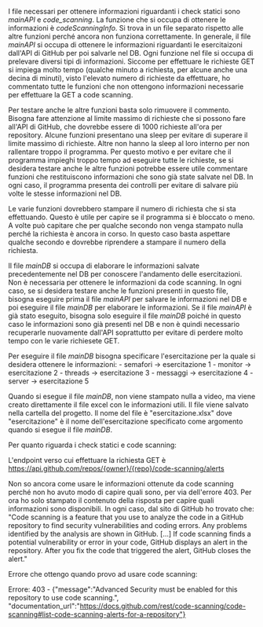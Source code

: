 I file necessari per ottenere informazioni riguardanti i check statici sono *mainAPI* e *code_scanning*. La funzione che si occupa di ottenere le informazioni è *codeScanningInfo*. Si trova in un file separato rispetto alle altre funzioni perché ancora non funziona correttamente.
In generale, il file *mainAPI* si occupa di ottenere le informazioni riguardanti le esercitaizoni dall'API di GitHub per poi salvarle nel DB. Ogni funzione nel file si occupa di prelevare diversi tipi di informazioni.
Siccome per effettuare le richieste GET si impiega molto tempo (qualche minuto a richiesta, per alcune anche una decina di minuti), visto l'elevato numero di richieste da effettuare, 
ho commentato tutte le funzioni che non ottengono informazioni necessarie per effettuare la GET a code scanning.

Per testare anche le altre funzioni basta solo rimuovere il commento. Bisogna fare attenzione al limite massimo di richieste che si possono fare all'API di GitHub, che dovrebbe essere di 1000 richieste all'ora per repository. Alcune funzioni presentano una sleep per evitare di superare il limite massimo di richieste. Altre non hanno la sleep al loro interno per non rallentare troppo il programma. Per questo motivo e per evitare che il programma impieghi troppo tempo ad eseguire tutte le richieste, se si desidera testare anche le altre funzioni potrebbe essere utile commentare funzioni che restituiscono informazioni che sono già state salvate nel DB. In ogni caso, il programma presenta dei controlli per evitare di salvare più volte le stesse informazioni nel DB.

Le varie funzioni dovrebbero stampare il numero di richiesta che si sta effettuando. Questo è utile per capire se il programma si è bloccato o meno. A volte può capitare che per qualche secondo non venga stampato nulla perché la richiesta è ancora in corso. In questo caso basta aspettare qualche secondo e dovrebbe riprendere a stampare il numero della richiesta.

Il file *mainDB* si occupa di elaborare le informazioni salvate precedentemente nel DB per conoscere l'andamento delle esercitazioni. Non è necessaria per ottenere le informazioni da code scanning. In ogni caso, se si desidera testare anche le funzioni presenti in questo file, bisogna eseguire prima il file *mainAPI* per salvare le informazioni nel DB e poi eseguire il file *mainDB* per elaborare le informazioni. Se il file *mainAPI* è già stato eseguito, bisogna solo eseguire il file *mainDB* poiché in questo caso le informazioni sono già presenti nel DB e non è quindi necessario recuperarle nuovamente dall'API soprattutto per evitare di perdere molto tempo con le varie richiesete GET.

Per eseguire il file *mainDB* bisogna specificare l'esercitazione per la quale si desidera ottenere le informazioni: 
    - semafori -> esercitazione 1
    - monitor -> esercitazione 2
    - threads -> esercitazione 3
    - messaggi -> esercitazione 4
    - server -> esercitazione 5

Quando si esegue il file *mainDB*, non viene stampato nulla a video, ma viene creato direttamente il file excel con le informazioni utili. Il file viene salvato nella cartella del progetto. Il nome del file è "esercitazione.xlsx" dove "esercitazione" è il nome dell'esercitazione specificato come argomento quando si esegue il file *mainDB*.

Per quanto riguarda i check statici e code scanning:

L'endpoint verso cui effettuare la richiesta GET è https://api.github.com/repos/{owner}/{repo}/code-scanning/alerts

Non so ancora come usare le informazioni ottenute da code scanning perché non ho avuto modo di capire quali sono, per via dell'errore 403. Per ora ho solo stampato il contenuto della risposta per capire quali informazioni sono disponibili. In ogni caso, dal sito di GitHub ho trovato che: "Code scanning is a feature that you use to analyze the code in a GitHub repository to find security vulnerabilities and coding errors. Any problems identified by the analysis are shown in GitHub. [...] If code scanning finds a potential vulnerability or error in your code, GitHub displays an alert in the repository. After you fix the code that triggered the alert, GitHub closes the alert."


Errore che ottengo quando provo ad usare code scanning:

Errore: 403 - {"message":"Advanced Security must be enabled for this repository to use code scanning.", 
"documentation_url":"https://docs.github.com/rest/code-scanning/code-scanning#list-code-scanning-alerts-for-a-repository"}

